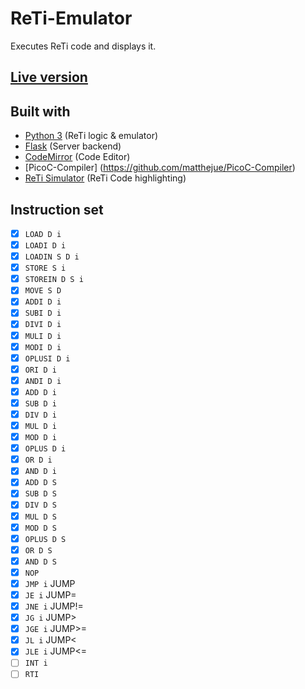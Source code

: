# ReTi-Emulator

Executes ReTi code and displays it.

## [Live version](https://reti.gim.one/)

## Built with

* [Python 3](https://python.org/) (ReTi logic & emulator)
* [Flask](https://flask.palletsprojects.com/en/2.0.x/) (Server backend)
* [CodeMirror](https://codemirror.net/) (Code Editor)
* [PicoC-Compiler] (https://github.com/matthejue/PicoC-Compiler)
* [ReTi Simulator](http://reti.agrafix.net) (ReTi Code highlighting)

## Instruction set
- [x] `LOAD D i`
- [x] `LOADI D i`
- [x] `LOADIN S D i`
- [x] `STORE S i`
- [x] `STOREIN D S i`
- [x] `MOVE S D`
- [x] `ADDI D i`
- [x] `SUBI D i`
- [x] `DIVI D i`
- [x] `MULI D i`
- [x] `MODI D i`
- [x] `OPLUSI D i`
- [x] `ORI D i`
- [x] `ANDI D i`
- [x] `ADD D i`
- [x] `SUB D i`
- [x] `DIV D i`
- [x] `MUL D i`
- [x] `MOD D i`
- [x] `OPLUS D i`
- [x] `OR D i`
- [x] `AND D i`
- [x] `ADD D S`
- [x] `SUB D S`
- [x] `DIV D S`
- [x] `MUL D S`
- [x] `MOD D S`
- [x] `OPLUS D S`
- [x] `OR D S`
- [x] `AND D S`
- [x] `NOP`
- [x] `JMP i` JUMP
- [x] `JE i` JUMP=
- [x] `JNE i` JUMP!=
- [x] `JG i` JUMP>
- [x] `JGE i` JUMP>=
- [x] `JL i` JUMP<
- [x] `JLE i` JUMP<=
- [ ] `INT i`
- [ ] `RTI`